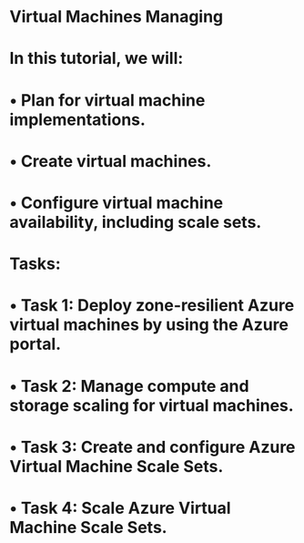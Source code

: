 # Virtual Machines Managing
# In this tutorial, we will:
# •	Plan for virtual machine implementations.
# •	Create virtual machines.
# •	Configure virtual machine availability, including scale sets.
# 
# Tasks:
# •	Task 1: Deploy zone-resilient Azure virtual machines by using the Azure portal.
# •	Task 2: Manage compute and storage scaling for virtual machines.
# •	Task 3: Create and configure Azure Virtual Machine Scale Sets.
# •	Task 4: Scale Azure Virtual Machine Scale Sets.
